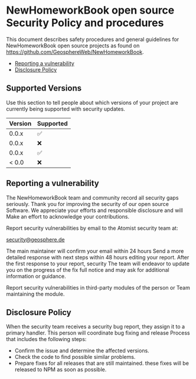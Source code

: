 # NewHomeworkBook open source Security Policy and procedures

This document describes safety procedures and general guidelines for
NewHomeworkBook open source projects as found on https://github.com/GeosphereWeb/NewHomeworkBook.

   * [Reporting a vulnerability](#reporting-a-vulnerability)
   * [Disclosure Policy](#disclosure-policy)

## Supported Versions

Use this section to tell people about which versions of your project are
currently being supported with security updates.

| Version | Supported          |
| ------- | ------------------ |
| 0.0.x   | :white_check_mark: |
| 0.0.x   | :x:                |
| 0.0.x   | :white_check_mark: |
| < 0.0   | :x:                |


## Reporting a vulnerability

The NewHomeworkBook team and community record all security gaps
seriously. Thank you for improving the security of our open source
Software. We appreciate your efforts and responsible disclosure and will
Make an effort to acknowledge your contributions.

Report security vulnerabilities by email to the Atomist security team at:

security@geosphere.de

The main maintainer will confirm your email within 24 hours
Send a more detailed response with next steps within 48 hours
editing your report. After the first response to your report, security
The team will endeavor to update you on the progress of the fix
full notice and may ask for additional information or guidance.

Report security vulnerabilities in third-party modules of the person or
Team maintaining the module.

## Disclosure Policy

When the security team receives a security bug report, they assign it
to a primary handler. This person will coordinate bug fixing and release
Process that includes the following steps:

   * Confirm the issue and determine the affected versions.
   * Check the code to find possible similar problems.
   * Prepare fixes for all releases that are still maintained. these fixes
      will be released to NPM as soon as possible.
